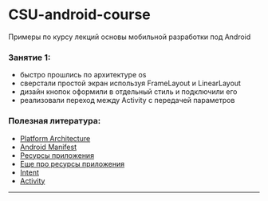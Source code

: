 # CSU-android-course
Примеры по курсу лекций основы мобильной разработки под Android
### Занятие 1:
- быстро прошлись по архитектуре os
- сверстали простой экран используя FrameLayout и LinearLayout
- дизайн кнопок оформили в отдельный стиль и подключили его
- реализовали переход между Activity с передачей параметров

### Полезная литература:
 * [Platform Architecture](https://developer.android.com/guide/platform/index.html)
 * [Android Manifest](http://developer.alexanderklimov.ru/android/theory/AndroidManifestXML.php)
 * [Ресурсы приложения](https://developer.android.com/guide/topics/resources/accessing-resources.html?hl=ru)
 * [Еще про ресурсы приложения](http://developer.alexanderklimov.ru/android/theory/resources.php)
 * [Intent](http://developer.alexanderklimov.ru/android/theory/intent.php)
 * [Activity](http://developer.alexanderklimov.ru/android/theory/activity-theory.php)
  
---
